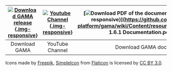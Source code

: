 
| [![Download GAMA release](https://github.com/gama-platform/gama/wiki/resources/icons/save-file.png){.img-responsive}](Download) | [![Youtube Channel](https://github.com/gama-platform/gama/wiki/resources/icons/youtube.png){.img-responsive}](http://www.youtube.com/channel/UCWJ1kWGDDI-9u2f2uD0gcaQ) | [![Download PDF of the documentation](https://github.com/gama-platform/gama/wiki/resources/icons/pdf.png){.img-responsive}](https://github.com/gama-platform/gama/wiki/Content/resources/pdf/GAMA 1.6.1 Documentation.pdf) | [![GAML keywords dictionary](https://github.com/gama-platform/gama/wiki/resources/icons/dictionary.png){.img-responsive}](Index) | [![Facebook](https://github.com/gama-platform/gama/wiki/resources/icons/facebook.png){.img-responsive}](https://www.facebook.com/GamaPlatform)
| :-----------: |:---------------:| :---------------:|:----------:| :------: |
| Download GAMA | YouTube Channel | Download GAMA doc| GAML index dictionary | Facebook |



Icons made by [Freepik](http://www.flaticon.com/authors/freepik), [SimpleIcon](http://www.flaticon.com/authors/simpleicon) from [Flaticon](http://www.flaticon.com) is licensed by [CC BY 3.0](http://creativecommons.org/licenses/by/3.0/).